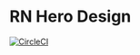 # RN Hero Design

[![CircleCI](https://circleci.com/gh/Thinkei/rn-hero-design.svg?style=svg&circle-token=52ed450e362fea681befc130245b1914c2b676b0)](https://circleci.com/gh/Thinkei/rn-hero-design)
